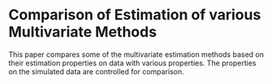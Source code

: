 # Comparison of Estimation of various Multivariate Methods

This paper compares some of the multivariate estimation methods based on their estimation properties on data with various properties.
The properties on the simulated data are controlled for comparison.
